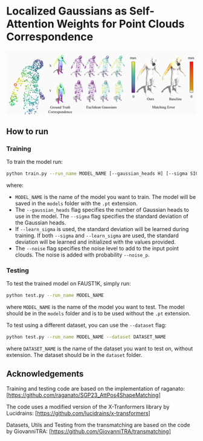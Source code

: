# Localized Gaussians as Self-Attention Weights for Point Clouds Correspondence

![Teaser of the paper](imgs/teaser.png)

## How to run

### Training

To train the model run:

```bash
python train.py --run_name MODEL_NAME [--gaussian_heads H] [--sigma SIGMA_1 ... SIGMA_H] [--learn_sigma] [--noise NOISE_LEVEL] [--noise_p P]
```

where:

- `MODEL_NAME` is the name of the model you want to train. The model will be saved in the `models` folder with the `.pt` extension.
- The `--gaussian_heads` flag specifies the number of Gaussian heads to use in the model.
The `--sigma` flag specifies the standard deviation of the Gaussian heads.
- If `--learn_sigma` is used, the standard deviation will be learned during training.
If both `--sigma` and `--learn_sigma` are used, the standard deviation will be learned and initialized with the values provided.
- The `--noise` flag specifies the noise level to add to the input point clouds. The noise is added with probability `--noise_p`.

### Testing

To test the trained model on FAUST1K, simply run:

```bash
python test.py --run_name MODEL_NAME
```

where `MODEL_NAME` is the name of the model you want to test. The model should be in the `models` folder and is to be used without the `.pt` extension.

To test using a different dataset, you can use the `--dataset` flag:

```bash
python test.py --run_name MODEL_NAME --dataset DATASET_NAME
```

where `DATASET_NAME` is the name of the dataset you want to test on, without extension. The dataset should be in the `dataset` folder.

## Acknowledgements

Training and testing code are based on the implementation of raganato:
[https://github.com/raganato/SGP23_AttPos4ShapeMatching]

The code uses a modified version of the X-Tranformers library by Lucidrains:
[https://github.com/lucidrains/x-transformers]

Datasets, Utils and Testing from the transmatching are based on the code by GiovanniTRA:
[https://github.com/GiovanniTRA/transmatching]
